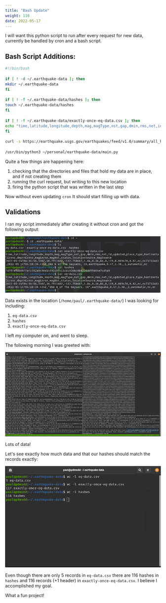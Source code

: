 ```yaml
---
title: "Bash Update"
weight: 110
date: 2022-05-17
---
```


I will want this python script to run after every request for new data, currently be handled by cron and a bash script.

## Bash Script Additions:

```bash
#!/bin/bash

if [ ! -d ~/.earthquake-data ]; then
mkdir ~/.earthquake-data
fi

if [ ! -f ~/.earthquake-data/hashes ]; then
touch ~/.earthquake-data/hashes
fi

if [ ! -f ~/.earthquake-data/exactly-once-eq-data.csv ]; then
echo "time,latitude,longitude,depth,mag,magType,nst,gap,dmin,rms,net,id,updated,place,type,horizontalError,depthError,magError,magNst,status,locationSource,magSource" > ~/.earthquake-data/exactly-once-eq-data.csv
fi

curl -s https://earthquake.usgs.gov/earthquakes/feed/v1.0/summary/all_hour.csv > ~/.earthquake-data/eq-data.csv

/usr/bin/python3 ~/personal/earthquake-data/main.py
```

Quite a few things are happening here:

1. checking that the directories and files that hold my data are in place, and if not creating them
1. running the curl request, but writing to this new location
1. firing the python script that was written in the last step

Now without even updating `cron` It should start filling up with data.

## Validations

I ran my script immediately after creating it without cron and got the following output:

![](pictures/bash-python-eq-data-one.png)

Data exists in the location (`/home/paul/.earthquake-data/`) I was looking for including:

1. `eq-data.csv`
1. `hashes`
1. `exactly-once-eq-data.csv`

I left my computer on, and went to sleep.

The following morning I was greeted with:

![](pictures/bash-python-eq-data-morning.png)

Lots of data!

Let's see exactly how much data and that our hashes should match the records exactly:

![](pictures/overnight-earthquakes.png)

Even though there are only 5 records in `eq-data.csv` there are 116 hashes in `hashes` and 116 records (+1 header) in `exactly-once-eq-data.csv`. I believe I accomplished my goal.

What a fun project!